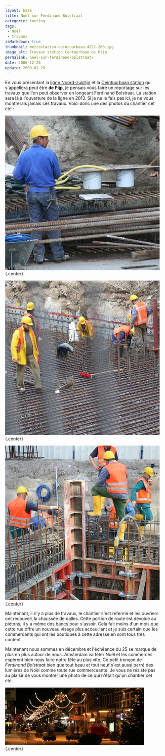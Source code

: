 ```yaml
---
layout: base
title: Noël sur Ferdinand Bolstraat
categorie: toering
tags: 
 - Noël
 - travaux
isMarkdown: true
thumbnail: metrostation-ceintuurbaan-4222-200.jpg
image_alt: Travaux station Centuurbaan de Pijp
permalink: noel-sur-ferdinand-bolstraat/
date: 2006-12-20
update: 2009-01-20
---
```


En vous présentant la [ligne Noord-zuidlijn](/la-ligne-du-nord-au-sud) et la [Ceintuurbaan station](/noord-zuidlijn-ceintuurbaan-station) qui s'appellera peut être **de Pijp**, je pensais vous faire un reportage sur les travaux que l'on peut observer en longeant Ferdinand Bolstraat. La station sera là à l'ouverture de la ligne en 2013. Si je ne le fais pas ici, je ne vous montrerais jamais ces travaux. Voici donc une des photos du chantier cet été :

<!-- ![Travaux station Centuurbaan de Pijp](metrostation-ceintuurbaan-4222-200.jpg){.center} -->

<!--excerpt-->

![Travaux station Centuurbaan de Pijp](metrostation-ceintuurbaan-7084-500a.jpg){.center}

![Travaux station Centuurbaan de Pijp](metrostation-ceintuurbaan-3651-500a.JPG){.center}

[![Travaux station Centuurbaan de Pijp](metrostation-ceintuurbaan-4221-500.jpg){.center}](http://flickr.com/photos/13274211@N00/254750827/)

<!-- It was a QUEP -->

Maintenant, il n'y a plus de travaux, le chantier s'est refermé et les ouvriers ont recouvert la chaussée de dalles. Cette portion de route est dévolue au piétons, il y a même des bancs pour s'assoir. Cela fait moins d'un mois que cette rue offre un nouveau visage plus acceuillant et je suis certain que les commercants qui ont les boutiques à cette adresse en sont tous très content.

Maintenant nous sommes en décembre et l'échéance du 25 se marque de plus en plus autour de nous. Amsterdam va fêter Noël et les commerces espèrent bien nous faire notre fête au plus vite. Ce petit tronçon de *Ferdinand Bolstraat* bien que tout beau et tout neuf s'est aussi parré des lumières de Noël comme toute rue commerceante. Je vous ne résiste pas au plaisir de vous montrer une photo de ce qui n'était qu'un chantier cet été.

![Noël sur Ferdinand Bol straat](ferdinand-bolstraat-400-noel.jpg){.center}

